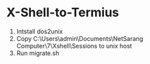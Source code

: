 # X-Shell-to-Termius
1) Intstall dos2unix
2) Copy C:\Users\admin\Documents\NetSarang Computer\7\Xshell\Sessions to unix host
3) Run migrate.sh
